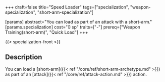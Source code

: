 +++
draft=false
title="Speed Loader"
tags=["specialization", "weapon-specialization", "short-arm-specialization"]

[params]
  abstract="You can load as part of an attack with a short-arm."
  [params.specialization]
    cost="0 sp"
    traits=["-"]
    prereq=["Weapon Training(short-arm)", "Quick Load"]
+++

{{< specialization-front >}}

## Description

You can load a 
[short-arm]({{< ref "/core/ref/short-arm-archetype.md" >}}) as part of an 
[attack]({{< ref "/core/ref/attack-action.md" >}}) action.

